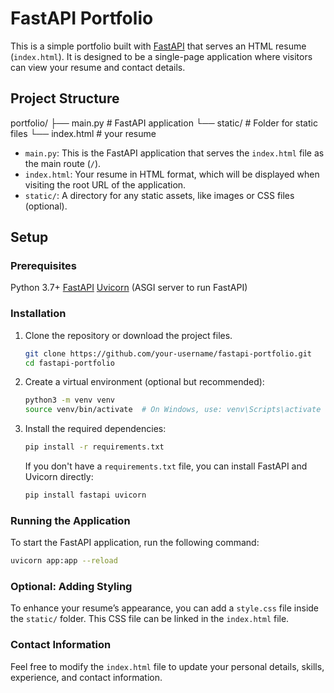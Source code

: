 # FastAPI Portfolio

This is a simple portfolio built with [FastAPI](https://fastapi.tiangolo.com/) that serves an HTML resume (`index.html`). It is designed to be a single-page application where visitors can view your resume and contact details.

## Project Structure

portfolio/
├── main.py              # FastAPI application
└── static/             # Folder for static files 
    └── index.html      #  your resume


- `main.py`: This is the FastAPI application that serves the `index.html` file as the main route (`/`).
- `index.html`: Your resume in HTML format, which will be displayed when visiting the root URL of the application.
- `static/`: A directory for any static assets, like images or CSS files (optional).

## Setup

### Prerequisites

Python 3.7+
[FastAPI](https://fastapi.tiangolo.com/)
[Uvicorn](https://www.uvicorn.org/) (ASGI server to run FastAPI)

### Installation

1. Clone the repository or download the project files.

   ```bash
   git clone https://github.com/your-username/fastapi-portfolio.git
   cd fastapi-portfolio
   ```

2. Create a virtual environment (optional but recommended):

   ```bash
   python3 -m venv venv
   source venv/bin/activate  # On Windows, use: venv\Scripts\activate
   ```

3. Install the required dependencies:

   ```bash
   pip install -r requirements.txt
   ```

   If you don't have a `requirements.txt` file, you can install FastAPI and Uvicorn directly:

   ```bash
   pip install fastapi uvicorn
   ```

### Running the Application

To start the FastAPI application, run the following command:

```bash
uvicorn app:app --reload
```



### Optional: Adding Styling

To enhance your resume’s appearance, you can add a `style.css` file inside the `static/` folder. This CSS file can be linked in the `index.html` file.

### Contact Information

Feel free to modify the `index.html` file to update your personal details, skills, experience, and contact information.

